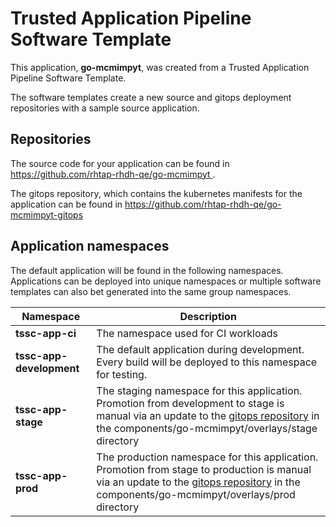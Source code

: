 # Trusted Application Pipeline Software Template

This application, **go-mcmimpyt**, was created from a Trusted Application Pipeline Software Template.

The software templates create a new source and gitops deployment repositories with a sample source application. 

## Repositories

The source code for your application can be found in [https://github.com/rhtap-rhdh-qe/go-mcmimpyt ](https://github.com/rhtap-rhdh-qe/go-mcmimpyt ).
 
The gitops repository, which contains the kubernetes manifests for the application can be found in 
[https://github.com/rhtap-rhdh-qe/go-mcmimpyt-gitops ](https://github.com/rhtap-rhdh-qe/go-mcmimpyt-gitops ) 

## Application namespaces 

The default application will be found in the following namespaces. Applications can be deployed into unique namespaces or multiple software templates can also bet generated into the same group namespaces.  

|  Namespace   |  Description   |  
| -------- | -------- |
| **tssc-app-ci** | The namespace used for CI workloads |
| **tssc-app-development** | The default application during development. Every build will be deployed to this namespace for testing. |
| **tssc-app-stage** | The staging namespace for this application. Promotion from development to stage is manual via an update to the [gitops repository](https://github.com/rhtap-rhdh-qe/go-mcmimpyt-gitops ) in the components/go-mcmimpyt/overlays/stage directory |
| **tssc-app-prod** | The production namespace for this application. Promotion from stage to production is manual via an update to the [gitops repository](https://github.com/rhtap-rhdh-qe/go-mcmimpyt-gitops ) in the components/go-mcmimpyt/overlays/prod directory |